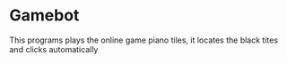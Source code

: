 # Gamebot
This programs plays the online game piano tiles, it locates the black tites and clicks automatically
